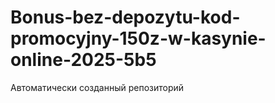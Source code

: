 # Bonus-bez-depozytu-kod-promocyjny-150z-w-kasynie-online-2025-5b5
Автоматически созданный репозиторий
